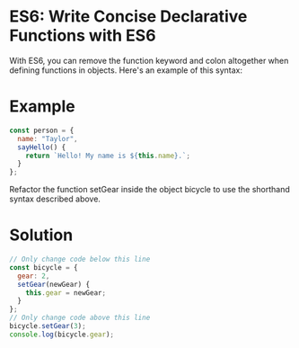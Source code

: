 # ES6: Write Concise Declarative Functions with ES6
With ES6, you can remove the function keyword and colon altogether when defining functions in objects. Here's an example of this syntax:
# Example
```javascript
const person = {
  name: "Taylor",
  sayHello() {
    return `Hello! My name is ${this.name}.`;
  }
};
```
Refactor the function setGear inside the object bicycle to use the shorthand syntax described above.

# Solution
```javascript
// Only change code below this line
const bicycle = {
  gear: 2,
  setGear(newGear) {
    this.gear = newGear;
  }
};
// Only change code above this line
bicycle.setGear(3);
console.log(bicycle.gear);
```
